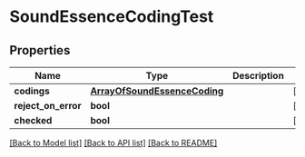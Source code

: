 # SoundEssenceCodingTest

## Properties
Name | Type | Description | Notes
------------ | ------------- | ------------- | -------------
**codings** | [**ArrayOfSoundEssenceCoding**](ArrayOfSoundEssenceCoding.md) |  | [optional] 
**reject_on_error** | **bool** |  | [optional] 
**checked** | **bool** |  | [optional] 

[[Back to Model list]](../README.md#documentation-for-models) [[Back to API list]](../README.md#documentation-for-api-endpoints) [[Back to README]](../README.md)


